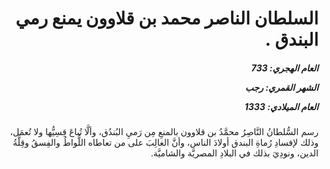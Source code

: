 <h1 dir="rtl">السلطان الناصر محمد بن قلاوون يمنع رمي البندق  .</h1>

<h5 dir="rtl">العام الهجري:  733

الشهر القمري: رجب

العام الميلادي: 1333</h5>

<p dir="rtl">رسم السُّلطانُ النَّاصِرُ محمَّدُ بن قلاوون بالمنعِ مِن رَميِ البُندُق، وألَّا تُباعَ قِسِيُّها ولا تُعمَل، وذلك لإفسادِ رُماةِ البندق أولادَ الناس، وأنَّ الغالِبَ على من تعاطاه اللُّواطُ والفِسقُ وقِلَّةُ الدين، ونودِيَ بذلك في البلادِ المصريَّة والشاميَّة.</p></br>
